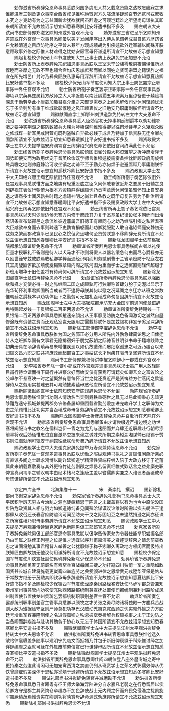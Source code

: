 <!-- { "loadSidebar": true } -->
　　勅郑滋省所奏辞免恩命事具悉朕闵国多虞思人共乂载念贤能之逺敢忘寤寐之求惟卿进歴三朝备更众事南台西省咸见推称絶徼遐方久嗟流落肆颁召节还貮司戎庶收未究之才克助有为之志兹闻新命犹欲就闲虽辞逊之可观岂囏难之所望尚毋谦执其即来朝所请宜不允故兹诏示想宜知悉春寒卿比安好遣书指不多及
　　赐左朝议大夫试尚书吏部侍郎郑滋乞除知州或外宫观不允诏
　　勅郑滋省三省进呈所乞除知州差遣或在外宫观一次事具悉卿蚤以美才发闻庠序出入侍从见谓老成召自逺方歴跻省户允赖清通之目庶防铨序之平曾未朞年方观成绩胡为引疾遽欲外迁宰辅以闻殊非朕意顾政事外修之际惟人材难得之忧姑安厥官毋怀谦退所请宜不允故兹诏示想宜知悉
　　赐起复检校少保光山军节度使知大宗正事士防上表辞免宗祀加恩不允诏
　　勅士防省所上表奏辞免宗祀加恩事具悉朕以王室未宁公族零散夙夜惴惕惟所以惇睦而亲厚之无敢不至也矧合宫均庆恩加庶邦而卿以同姓之贤司宗盟之籍馂胙之福宜在所先增邑广封时乃彛典匪朕私惠毋用深辞所请宜不允故兹诏示想宜知悉夏热卿比安好遣书指不多及
　　赐检校少保光山军节度使司知大宗正事士防乞罢宗正职事除一外任宫观不允诏
　　勅士防省所劄子奏乞罢宗正职事除一外任宫观事具悉卿顷以宗英典兹属籍方敌师之大入率近族以南迁隔濶五年流离万里谅备更于囏险每深念于勤劳幸此小康载加趣召嘉介圭之来觐览需奏之上闻愿解攸司少休闲馆顾忧未忘于多垒则势有重于维城欲彰惇睦之风正赖表仪之旧勉安乃职庸副朕怀所请宜不允故兹诏示想宜知悉
　　赐徽猷阁直学士知鄂州刘洪道辞免特转左太中大夫恩命不允诏
　　勅洪道省所奏辞免恩命事具悉人臣効官初无择事朝廷制爵本以劝功维鄂渚之要冲实荆湖之都防数被兵火鞠为墟榛谋帅维难得卿以徃甫涉朞年之久寖观众敝之修城堞一新军民咸附营屯既列盗贼自奔欲必践于成言乃特加于信赏朕无迁令卿勿固辞所请宜不允故兹诏示想宜知悉春暖卿比平安好遣书指不多及
　　赐资政殿大学士左中大夫提举临安府洞霄宫王绹辞绍兴府恩命乞依旧宫祠终满此任不允诏
　　勅王绹省所劄子奏辞免恩命事具悉朕慎图旧弼分殿大邦资雅望之折冲庶增隆于国势即便安而为政用优宠于耆英纶命既孚师言惟穆遽披需奏备控忱辞顾政府周旋尝处具瞻之地则帅庭静治可收坐镇之功谅不至于勤劳亦何烦于逊避亟祗乃事庸副朕怀所请宜不允故兹诏示想宜知悉秋冷卿比安好遣书指不多及
　　赐资政殿大学士左中大夫知绍兴府王绹乞除依旧外任宫观不允诏
　　勅王绹省所劄子奏乞除依旧外任宫观事具悉朕惟方面之地势有轻重股肱之臣义同休戚眷彼近邦之要属于旧辅之良列辟视其表仪行朝倚为根本方资镇静得缓顾忧乃贡需章愿休闲馆虽雅怀知止自安身退之谋然多士闻风孰共时囏之虑矧神明之尚壮且条教之既孚毋复告劳为予卧治所请宜不允故兹诏示想宜知悉春暖卿比平安好遣书指不多及赐资政殿大学士左中大夫知绍兴府王绹再乞除依旧外任宫观不允诏
　　勅王绹省所再上劄子奏乞除依旧宫观事具悉朕以天时少康边候无警方内修于庶政其力复于丕基虽纪律设张本朝廷而出治然诏条宣布繄郡邑之承流维彼近藩属吾旧徳正有赖同心之助乃继陈引疾之私若耆宿大臣咸欲奉身而去事则疎逺下吏孰肯捐躯而赴功卿犹服勤人敢自逸矧师庭安静初无戎务之繁而郡政寛平已见民心之恱但资坐啸何至贤劳朕意不移卿辞无费所请宜不允故兹诏示想宜知悉春暖卿比平安好遣书指不多及
　　赐新除龙图阁学士依前枢密院都承防章谊辞免恩命不允诏
　　勅章谊省所奏辞免恩命事具悉朕闻古者以礼使臣量才授职礼不备则是待人以犬马才不称则将假人以器名缓急何由而尽心爵禄亦无以励世谨守兹戒朕焉敢私卿学粹而通经识明而知务贰剧曹于兰省承密防于枢庭左右其宜周旋匪懈欲加烦使爰锡徽章顾内阁之联河图为重而学士之选寓直则轻俾超缀于新班用増华于旧任盖将有待尚何可辞所请宜不允故兹诏示想宜知悉
　　赐新除龙图阁直学士章谊再辞免恩命不允诏
　　勅章谊省所奏再辞免恩命事具悉朕以强敌欲和择才充使必得一时之隽继图二国之成顾孰可行独卿称首肆分朌于宠渥以显示于光华茍怀利事君卿固所当戒者而不遑将母朕其何以慰之况延阁之序迁亦从班之常数惟朝廷之爵禄本以劝功体臣下之勤劳可无加礼亟祗成命勿复固辞所请宜不允故兹诏示想宜知悉
　　赐龙图阁学士左中大夫枢密院都承防充大金国军前通问使章谊辞免特赐起发钱一千贯银绢二百疋两恩命不允诏
　　勅章谊省所奏辞免特赐钱一千贯银绢二百疋两恩命事具悉卿蹔逺亲顔出从王事靡见防防之色备闻激切之诚然自歴修途既有赍装之费而还观私室岂无服用之需载轸朕怀是加兹锡初非妄予奚足深辞所请宜不允故兹诏示想宜知悉
　　赐新除工部侍郎李擢辞免恩命不允诏
　　勅李擢省所奏辞免恩命事具悉朕惟为国之务邪正必分用人所先内外孰急肆简论思之旧俾迁侍从之班卿华国有文事君无隐排宿奸于朋党蔽朝之际徳音甚明叅书命于囏难践祚之初典册具在顷辞青琐再易朱幡惟疾恶以如仇故遭谗而屡绌察孤忠之可近乃趣召以来归顾文昌六职之联共禆庶政而起部百工之事姑试长才尚疾其驱毋复坚避所请宜不允故兹诏示想宜知悉
　　赐尚书工部侍郎兼权侍讲李擢乞除僻小一郡或在外宫观不允诏
　　勅李擢省奏乞除一僻小郡或在外宫观差遣事具悉朕求士虽广用人敢轻除目甫行待佥谐而得下周行并进察众好而始安仅有获焉可谓囏矣如卿艺文之富议论之公卓尔不羣髙映一时之望慨然有意每怀当世之忧还寘近严是资禆益方伫燕闲之欵遽辞侍从之劳用实甚难去其可易勉摅素蕴毋惑他虞所请宜不允故兹诏示想宜知悉
　　赐新除徽猷阁直学士依前知徳安府陈规辞免恩命不允诏
　　勅陈规省所奏辞免恩命事具悉朕惟赏当功则人情劝名当实则爵秩重砺世之具无以易此卿秉心忠谊更陟囏危逺守孤城兼提两郡务农脩备屡却重围载省勤劳爰加进宠峻升学士之职俾为文吏之荣顾惟此迁功实并当亟祗成命毋复劳辞所请宜不允故兹诏示想宜知悉春暖卿比安好遣书指不多及
　　赐新除龙图阁直学士折彦质辞免恩命并召赴行在乞除在外宫观不允诏
　　勅彦质省所奏辞免恩命事具悉卿蚤由才谞尝缀近严擅边境之功世髙将阀服诗书之教名在儒科岂伊一眚之为尤乃与逺图而并弃肆还近职趣赴行朝尽涤前辜将观后効缅惟忠谊宜自激昻忽披来谂之诚殊失所期之素矧湖湘谋帅已继锡于赞书则江海就闲可辄安于祠馆徃祗朕命毋费乃辞所请宜不允故兹诏示想宜知悉
　　赐资政殿学士左中大夫谢克家辞免提举万寿观兼侍读恩命不允诏
　　勅克家省所劄子奏乞除一宫观差遣事具悉朕以忧勤之暇纵观诗书执礼之言顾惟闲燕所亲必有直谅多闻之士肆求鸿博以副详延卿道学精深性资端粹尝入陪于大政方移守于近藩属此来朝载嘉敷奏与其外更符竹徒劳剧郡之烦曷若留寘经帷式欵话言之益弗縻吏职俾食真祠韦平之辅汉朝本由经术禇马之逢唐主盖以耆儒卿实兼之人谁议者亟祗成命毋饰谦辞所请宜不允故兹诏示想宜知悉




　　钦定四库全书
　　北海集巻十一　　　　　宋　綦崇礼　撰诏
　　赐新除礼部尚书谢克家辞免恩命不允诏
　　勅克家省所奏辞免礼部尚书恩命事具悉士大夫平居积学厉志穷古今治乱之源岂徒疲精思于陈言之末哉盖将以有为也今中原沦没国步阽危政资其人相与戮力如卿道徳纯备见闻殚洽谋谟议论维时所需以疾去朝滞于逺郡肆从收召还长春官庶防谘询可闻至防夫干戈之际固俎豆之未遑然揖逊之间亦征诛之所寓徃祗乃职毋事劳辞所请宜不允故兹诏示想宜知悉
　　赐资政殿学士左中大夫提举万寿观兼侍读谢克家辞免新除男伋工部郎官恩命不允诏
　　勅克家省所劄子奏辞免新除男伋工部郎官恩命事具悉朕以伋学蚤传家允为令器仕能举职尝摄名郎乃由司属之联俾正列星之位是惟才选宜以序升甫嘉济美之贤遽览辞荣之请念前载教忠之谊固将勉其事君稽昔人举善之公犹靡嫌于称子矧卿久离政地方领闲官而伋特出朕知匪由卿故初无他议何用谦辞所请宜不允故兹诏示想宜知悉
　　赐检校少保定国军节度使川陜宣抚副使呉玠辞免新除少保恩命不允诏
　　勅呉玠省所奏辞免恩命事具悉卿勇畧无前威名有素挐兵百战每闻三捷之功扞冦四川独倚一军之重隐如敌国贤甚长城自建将旄载更嵗籥四举旌劳之典爰颁进律之恩增贲元戎陞华亚保是姑从于常数方继册于茂勲其即钦承毋多辞逊所请宜不允故兹诏示想宜知悉夏热卿比平安好遣书指不多及赐检校少保镇西军节度使泾原秦凤路经畧安抚使马步军都总管兼知秦州军州事兼管内劝农使充陜西诸路都统制兼宣抚处置使司都统制兼利州路阶成凤州制置使节置使龙州呉玠乞罢都统制职事别差官主管不允诏
　　勅呉玠省所奏乞罢都统制职事别差官主管事具悉卿以颇牧之才关张之勇尽防诸将独殿一方鏖兵苦战则大敌为殱据险守坚则严师莫犯功存巴汉威动羌夷克寛西顾之忧实赖外攘之力方朌廷号增重军容兼隆制使之名进假孤卿之秩忽披亟奏祈解兵权顾戎事之未宁正边防之当备卿而辞疾谁与赴功其勉务于协心以无忘于体国所请宜不允故兹诏示想宜知悉春寒卿比平安遣书指不多及
　　赐徽猷阁直学士左中大夫提举江州太平观洪拟辞免特转太中大夫恩命不允诏
　　勅洪拟省所奏辞免进书转官恩命事具悉朕惟铨选久敝格律寖隳盖多随事以建明宁免临文而抵牾乃并包于新旧俾裒缀于科条惟讨绎之加详肆编摩之亟就可縁在外辄废前劳信赏已行谦辞毋固所请宜不允故兹诏示想宜知悉春寒卿比平安遣书指不多及
　　赐新除徽猷阁直学士提举江州太平观洪拟辞免恩命不允诏
　　勅洪拟省所奏辞免恩命事具悉卿仕阅四朝位登八座外歴专城之寄中更持橐之劳迨此请闲可无加宠寓西清之禁直仍列从班贲学士之荣名式彰儒效俾从优佚曾靡疪瑕第深体于恩私亦奚烦于逊避所请宜不允故兹诏示想宜知悉冬寒卿比安好遣书指不多及
　　赐试礼部尚书洪拟辞免转官并减磨勘不允诏
　　勅洪拟省所奏辞免恩命事具悉日者瓯粤有征王师大举海浮陆进分自永嘉凡老弱之在行悉留居以俟给卿方守是郡主其资饷仓卒趣办不加色辞使战士无内顾之怀而齐民免侵渔之扰凯旋军罢厥绩茂焉惟责实在卿则功将孰赏母辞命渥式劝庶邦所请宜不允故兹诏示想宜知悉
　　赐新除礼部尚书洪拟辞免恩命不允诏
